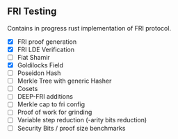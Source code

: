 ## FRI Testing

Contains in progress rust implementation of FRI protocol. 

- [x] FRI proof generation 
- [x] FRI LDE Verification
- [ ] Fiat Shamir
- [x] Goldilocks Field
- [ ] Poseidon Hash
- [ ] Merkle Tree with generic Hasher
- [ ] Cosets
- [ ] DEEP-FRI additions
- [ ] Merkle cap to fri config
- [ ] Proof of work for grinding
- [ ] Variable step reduction (-arity bits reduction)
- [ ] Security Bits / proof size benchmarks 
